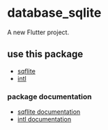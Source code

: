 # database_sqlite

A new Flutter project.

## use this package
- [sqflite](https://pub.dev/packages/sqflite)
- [intl](https://pub.dev/packages/intl)

### package documentation
- [sqflite documentation](https://github.com/tekartik/sqflite/blob/master/sqflite/doc/sql.md)
- [intl documentation](https://pub.dev/documentation/intl/latest/intl/DateFormat-class.html)
